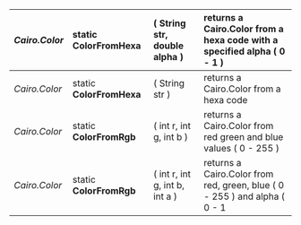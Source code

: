 | _Cairo.Color_ | static **ColorFromHexa** | ( String str, double alpha ) | returns a Cairo.Color from a hexa code with a specified alpha ( 0 - 1 ) |
|:--------------|:-------------------------|:-----------------------------|:------------------------------------------------------------------------|
| _Cairo.Color_ | static **ColorFromHexa** | ( String str ) | returns a Cairo.Color from a hexa code |
| _Cairo.Color_ | static **ColorFromRgb** | ( int r, int g, int b ) | returns a Cairo.Color from red green and blue values ( 0 - 255 ) |
| _Cairo.Color_ | static **ColorFromRgb** | ( int r, int g, int b, int a ) | returns a Cairo.Color from red, green, blue ( 0 - 255 ) and alpha ( 0 - 1 |